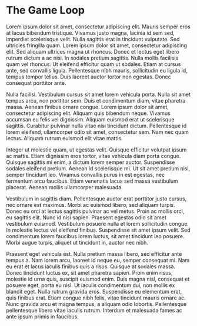 ---
---

# The Game Loop

Lorem ipsum dolor sit amet, consectetur adipiscing elit. Mauris semper eros at lacus bibendum tristique. Vivamus justo magna, lacinia id sem sed, imperdiet scelerisque velit. Nulla sagittis erat in tincidunt vulputate. Sed ultricies fringilla quam. Lorem ipsum dolor sit amet, consectetur adipiscing elit. Sed aliquam ultrices magna ut rhoncus. Donec et lectus eget libero rutrum dictum a ac nisi. In sodales pretium sagittis. Nulla mollis facilisis quam vel rhoncus. Ut eleifend efficitur quam ut sodales. Etiam at cursus ante, sed convallis ligula. Pellentesque nibh mauris, sollicitudin eu ligula id, tempus tempor tellus. Duis laoreet auctor tortor non egestas. Donec consequat porttitor ante.

Nulla facilisi. Vestibulum cursus sit amet lorem vehicula porta. Nulla sit amet tempus arcu, non porttitor sem. Duis et condimentum diam, vitae pharetra massa. Aenean finibus ornare congue. Lorem ipsum dolor sit amet, consectetur adipiscing elit. Aliquam quis bibendum neque. Vivamus accumsan eu felis vel dignissim. Aliquam euismod erat ut scelerisque sagittis. Curabitur pulvinar nulla vitae nisi tincidunt dictum. Pellentesque id lorem eleifend, ullamcorper odio sit amet, consectetur sem. Nam nec quam lectus. Aliquam rutrum euismod elit vitae mattis.

Integer ut molestie quam, ut egestas velit. Quisque efficitur volutpat ipsum ac mattis. Etiam dignissim eros tortor, vitae vehicula diam porta congue. Quisque sagittis mi enim, a dictum lorem semper auctor. Suspendisse sodales eleifend pretium. Aenean id scelerisque mi. Ut sit amet pretium nisl, semper tincidunt leo. Vivamus convallis purus in est egestas, nec fermentum arcu faucibus. Etiam venenatis lacus sed massa vestibulum placerat. Aenean mollis ullamcorper malesuada.

Vestibulum in sagittis diam. Pellentesque auctor erat porttitor justo cursus, nec ornare est maximus. Morbi ac euismod libero, sed aliquam turpis. Donec eu orci at lectus sagittis pulvinar ac vel metus. Proin ac mollis orci, eu sagittis elit. Nunc id nisi sapien. Praesent egestas odio sit amet vestibulum euismod. Vestibulum posuere nulla et lorem sollicitudin congue. In molestie lectus vel eleifend finibus. Suspendisse sit amet ipsum velit. Sed condimentum lorem faucibus lorem luctus, sit amet tincidunt leo posuere. Morbi augue turpis, aliquet ut tincidunt in, auctor nec nibh.

Praesent eget vehicula est. Nulla pretium massa libero, sed efficitur ante tempus a. Nam lorem arcu, laoreet id neque eu, semper consequat mi. Nam eu erat et lacus iaculis finibus quis a risus. Quisque at sodales massa. Donec tincidunt luctus ex, sit amet pharetra sapien. Proin enim risus, molestie id urna quis, suscipit euismod enim. Duis magna nisl, consequat et posuere eget, porta eu nisl. Ut iaculis condimentum dui, non mollis ex blandit eget. Nulla rutrum gravida eros. Suspendisse eu elementum erat, quis finibus erat. Etiam congue nibh felis, vitae tincidunt mauris ornare ac. Nunc gravida arcu et magna tempus, a aliquam odio lobortis. Pellentesque pellentesque libero vitae iaculis rutrum. Interdum et malesuada fames ac ante ipsum primis in faucibus.
